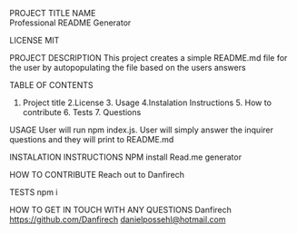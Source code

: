 PROJECT TITLE NAME  
Professional README Generator


LICENSE
MIT


PROJECT DESCRIPTION
This project creates a simple README.md file for the user by autopopulating the file based on the users answers


TABLE OF CONTENTS
1. Project title 2.License 3. Usage 4.Instalation Instructions 5. How to contribute 6. Tests 7. Questions 


USAGE 
User will run npm index.js. User will simply answer the inquirer questions and they will print to README.md


INSTALATION INSTRUCTIONS
NPM install Read.me generator 


HOW TO CONTRIBUTE
Reach out to Danfirech 


TESTS
npm i







HOW TO GET IN TOUCH WITH ANY QUESTIONS
Danfirech https://github.com/Danfirech
danielpossehl@hotmail.com













                        
